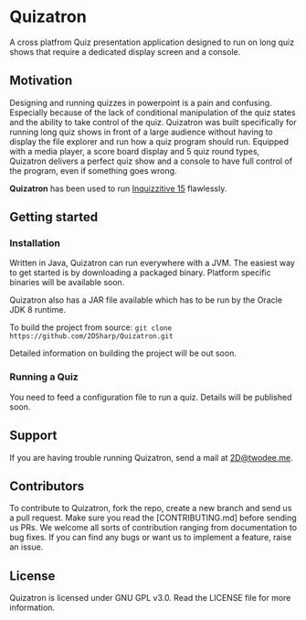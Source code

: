 # Quizatron
A cross platfrom Quiz presentation application designed to run on long quiz shows that require a dedicated display screen and a console.

## Motivation
Designing and running quizzes in powerpoint is a pain and confusing. Especially because of the lack of conditional manipulation of the quiz states and the ability to take control of the quiz.
Quizatron was built specifically for running long quiz shows in front of a large audience without having to display the file explorer and run how a quiz program should run. Equipped with a media player, a score board display and 5 quiz round types,
Quizatron delivers a perfect quiz show and a console to have full control of the program, even if something goes wrong.

**Quizatron** has been used to run [Inquizzitive 15](http://facebook.com/inquizzitive15/) flawlessly. 

## Getting started

### Installation

Written in Java, Quizatron can run everywhere with a JVM. The easiest way to get started is by downloading a packaged binary.
Platform specific binaries will be available soon.

Quizatron also has a JAR file available which has to be run by the Oracle JDK 8 runtime.

To build the project from source:
`git clone https://github.com/2DSharp/Quizatron.git `

Detailed information on building the project will be out soon.

### Running a Quiz

You need to feed a configuration file to run a quiz. Details will be published soon.

## Support

If you are having trouble running Quizatron, send a mail at 2D@twodee.me.

## Contributors

To contribute to Quizatron, fork the repo, create a new branch and send us a pull request. Make sure you read the [CONTRIBUTING.md] before sending us PRs. We welcome all sorts of contribution ranging from documentation to bug fixes. If you can find any bugs or want us to implement a feature, raise an issue. 

## License

Quizatron is licensed under GNU GPL v3.0. Read the LICENSE file for more information.
